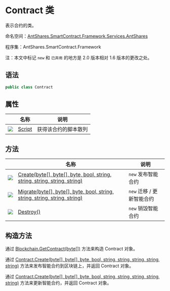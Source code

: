 # Contract 类

表示合约的类。

命名空间：[AntShares.SmartContract.Framework.Services.AntShares](../Neo.md)

程序集：AntShares.SmartContract.Framework

注：本文中标记 `new` 和 ` 已弃用 ` 的地方是 2.0 版本相对 1.6 版本的更改之处。

## 语法

```c#
public class Contract
```

## 属性

|                                          | 名称                           | 说明         |
| ---------------------------------------- | ---------------------------- | ---------- |
| ![](https://i-msdn.sec.s-msft.com/dynimg/IC74937.jpeg) | [Script](Contract/Script.md) | 获得该合约的脚本散列 |

## 方法

|                                          | 名称                                       | 说明              |
| ---------------------------------------- | ---------------------------------------- | --------------- |
| ![](https://i-msdn.sec.s-msft.com/dynimg/IC91302.jpeg) | [Create(byte[], byte[], byte, bool, string, string, string, string, string)](Contract/Create.md) | `new` 发布智能合约    |
| ![](https://i-msdn.sec.s-msft.com/dynimg/IC91302.jpeg) | [Migrate(byte[], byte[], byte, bool, string, string, string, string, string)](Contract/Migrate.md) | `new` 迁移 / 更新智能合约 |
| ![](https://i-msdn.sec.s-msft.com/dynimg/IC91302.jpeg) | [Destroy()](Contract/Destroy.md)         | `new` 销毁智能合约    |

## 构造方法

通过 [Blockchain.GetContract(byte[])](Blockchain/GetContract.md) 方法来构造 Contract 对象。

通过 [Contract.Create(byte[], byte[], byte, bool, string, string, string, string, string)](Contract/Create.md) 方法来发布智能合约到区块链上，并返回 Contract 对象。

通过 [Contract.Create(byte[], byte[], byte, bool, string, string, string, string, string)](Contract/Create.md) 方法来更新智能合约，并返回 Contract 对象。